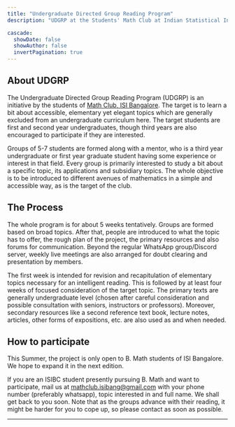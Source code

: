 ```yaml
---
title: "Undergraduate Directed Group Reading Program"
description: "UDGRP at the Students' Math Club at Indian Statistical Institute, Bangalore."

cascade:
  showDate: false
  showAuthor: false
  invertPagination: true
---
```


## About UDGRP

The Undergraduate Directed Group Reading Program (UDGRP) is an initiative by the students of [Math Club, ISI Bangalore](/). The target is to learn a bit about accessible, elementary yet elegant topics which are generally excluded from an undergraduate curriculum here. The target students are first and second year undergraduates, though third years are also encouraged to participate if they are interested.

Groups of 5-7 students are formed along with a mentor, who is a third year undergraduate or first year graduate student having some experience or interest in that field. Every group is primarily interested to study a bit about a specific topic, its applications and subsidiary topics. The whole objective is to be introduced to different avenues of mathematics in a simple and accessible way, as is the target of the club.

## The Process

The whole program is for about 5 weeks tentatively. Groups are formed based on broad topics. After that, people are introduced to what the topic has to offer, the rough plan of the project, the primary resources and also forums for communication. Beyond the regular WhatsApp group/Discord server, weekly live meetings are also arranged for doubt clearing and presentation by members.

The first week is intended for revision and recapitulation of elementary topics necessary for an intelligent reading. This is followed by at least four weeks of focused consideration of the target topic. The primary texts are generally undergraduate level (chosen after careful consideration and possible consultation with seniors, instructors or professors). Moreover, secondary resources like a second reference text book, lecture notes, articles, other forms of expositions, etc. are also used as and when needed.

## How to participate

This Summer, the project is only open to B. Math students of ISI Bangalore. We hope to expand it in the next edition.

If you are an ISIBC student presently pursuing B. Math and want to participate, mail us at <mathclub.isibang@gmail.com> with your phone number (preferably whatsapp), topic interested in and full name. We shall get back to you soon. Note that as the groups advance with their reading, it might be harder for you to cope up, so please contact as soon as possible.

---
